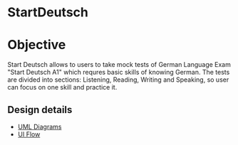 # StartDeutsch

# Objective

Start Deutsch allows to users to take mock tests of German Language Exam "Start Deutsch A1" which requres basic skills of knowing German. 
The tests are divided into sections: Listening, Reading, Writing and Speaking, so user can focus on one skill and practice it.

## Design details
- [UML Diagrams](https://www.lucidchart.com/documents/view/d28925f7-f7d8-4d7f-8a9d-4ae9cf3c04ae/0_0)
- [UI Flow](https://www.lucidchart.com/documents/view/f986d9e9-da58-4da6-8911-12ba914b1235)


